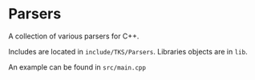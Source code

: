 # Parsers

A collection of various parsers for C++.

Includes are located in `include/TKS/Parsers`.
Libraries objects are in `lib`.


An example can be found in `src/main.cpp`

